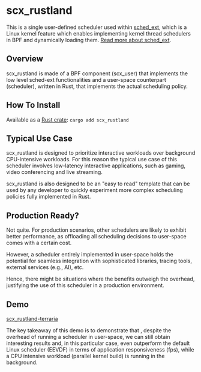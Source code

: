 # scx_rustland

This is a single user-defined scheduler used within [sched_ext](https://github.com/sched-ext/scx/tree/main), which is a Linux kernel feature which enables implementing kernel thread schedulers in BPF and dynamically loading them. [Read more about sched_ext](https://github.com/sched-ext/scx/tree/main).

## Overview

scx_rustland is made of a BPF component (scx_user) that implements the low
level sched-ext functionalities and a user-space counterpart (scheduler),
written in Rust, that implements the actual scheduling policy.

## How To Install

Available as a [Rust crate](https://crates.io/crates/scx_rustland): `cargo add scx_rustland`

## Typical Use Case

scx_rustland is designed to prioritize interactive workloads over background
CPU-intensive workloads. For this reason the typical use case of this scheduler
involves low-latency interactive applications, such as gaming, video
conferencing and live streaming.

scx_rustland is also designed to be an "easy to read" template that can be used
by any developer to quickly experiment more complex scheduling policies fully
implemented in Rust.

## Production Ready?

Not quite. For production scenarios, other schedulers are likely to exhibit
better performance, as offloading all scheduling decisions to user-space comes
with a certain cost.

However, a scheduler entirely implemented in user-space holds the potential for
seamless integration with sophisticated libraries, tracing tools, external
services (e.g., AI), etc.

Hence, there might be situations where the benefits outweigh the overhead,
justifying the use of this scheduler in a production environment.

## Demo

[scx_rustland-terraria](https://github.com/sched-ext/scx/assets/1051723/42ec3bf2-9f1f-4403-80ab-bf5d66b7c2d5)

The key takeaway of this demo is to demonstrate that , despite the overhead of
running a scheduler in user-space, we can still obtain interesting results and,
in this particular case, even outperform the default Linux scheduler (EEVDF) in
terms of application responsiveness (fps), while a CPU intensive workload
(parallel kernel build) is running in the background.
